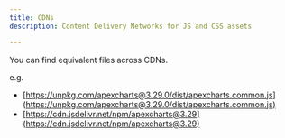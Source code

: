```yaml
---
title: CDNs
description: Content Delivery Networks for JS and CSS assets

---
```



You can find equivalent files across CDNs.

e.g.

- [https://unpkg.com/apexcharts@3.29.0/dist/apexcharts.common.js](https://unpkg.com/apexcharts@3.29.0/dist/apexcharts.common.js)
- [https://cdn.jsdelivr.net/npm/apexcharts@3.29](https://cdn.jsdelivr.net/npm/apexcharts@3.29)
